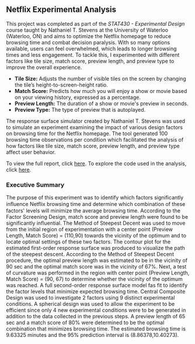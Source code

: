 ## Netflix Experimental Analysis

This project was completed as part of the *STAT430 - Experimental Design* course taught by Nathaniel T. Stevens at the University of Waterloo (Waterloo, ON) and aims to optimize the Netflix homepage to reduce browsing time and combat decision paralysis. With so many options available, users can feel overwhelmed, which leads to longer browsing times and less engagement. To tackle this, I experimented with different factors like tile size, match score, preview length, and preview type to improve the overall experience.

- **Tile Size:** Adjusts the number of visible tiles on the screen by changing the tile’s height-to-screen-height ratio.
- **Match Score:** Predicts how much you will enjoy a show or movie based on your viewing history, expressed as a percentage.
- **Preview Length:** The duration of a show or movie's preview in seconds.
- **Preview Type:** The type of preview that is autoplayed.

The response surface simulator created by Nathaniel T. Stevens was used to simulate an experiment examining the impact of various design factors on browsing time for the Netflix homepage. The tool generated 100 browsing time observations per condition which facilitated the analysis of how factors like tile size, match score, preview length, and preview type affect user behavior.

To view the full report, click [here]().
To explore the code used in the analysis, click [here]().


### Executive Summary

The purpose of this experiment was to identify which factors significantly inﬂuence Netflix browsing time and determine which combination of these factors' levels will minimize the average browsing time. According to the Factor Screening Design, match score and preview length were found to be significantly influential. The Method of Steepest Decent was used to move from the initial region of experimentation with a center point (Preview Length, Match Score) = (110,90) towards the vicinity of the optimum and to locate optimal settings of these two factors. The contour plot for the estimated first-order response surface was produced to visualize the path of the steepest descent. According to the Method of Steepest Decent procedure, the optimal preview length was estimated to be in the vicinity of 90 sec and the optimal match score was in the vicinity of 67%. Next, a test of curvature was performed in the region with center point (Preview Length, Match Score) = (90, 67) to determine whether the vicinity of the optimum was reached. A full second-order response surface model fas fit to identify the factor levels that minimize expected browsing time. Central Composite Design was used to investigate 2 factors using 9 distinct experimental conditions. A spherical design was used to allow the experiment to be efficient since only 4 new experimental conditions were to be generated in addition to the data collected in the previous steps. A preview length of 65 sec and a match score of 80% were determined to be the optimal combination that minimizes browsing time. The estimated browsing time is 9.63325 minutes and the 95% prediction interval is (8.86378,10.40273). 
